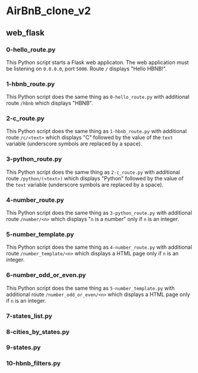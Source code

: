 # AirBnB_clone_v2
## web_flask
### 0-hello_route.py
This Python script starts a Flask web applicaton. The web application must be listening on `0.0.0.0`, port `5000`. Route `/` displays "Hello HBNB!".
### 1-hbnb_route.py
This Python script does the same thing as `0-hello_route.py` with additional route `/hbnb` which displays "HBNB".
### 2-c_route.py
This Python script does the same thing as `1-hbnb_route.py` with additional route `/c/<text>` which displays "C" followed by the value of the `text` variable (underscore symbols are replaced by a space).
### 3-python_route.py
This Python script does the samw thing as `2-c_route.py` with additional route `/python/(<text>)` which displays "Python" followed by the value of the `text` variable (underscore symbols are replaced by a space).
### 4-number_route.py
This Python script does the same thing as `3-python_route.py` with additional route `/number/<n>` which displays "`n` is a number" only if `n` is an integer.
### 5-number_template.py
This Python script does the same thing as `4-number_route.py` with additional route `/number_template/<n>` which displays a HTML page only if `n` is an integer.
### 6-number_odd_or_even.py
This Python script does the same thing as `5-number_template.py` with additional route `/number_odd_or_even/<n>` which displays a HTML page only if `n` is an integer.
### 7-states_list.py
### 8-cities_by_states.py
### 9-states.py
### 10-hbnb_filters.py

